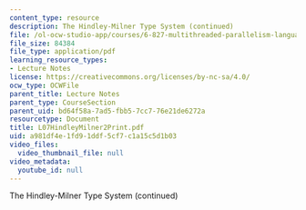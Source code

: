 ```yaml
---
content_type: resource
description: The Hindley-Milner Type System (continued)
file: /ol-ocw-studio-app/courses/6-827-multithreaded-parallelism-languages-and-compilers-fall-2002/a981df4e1fd91ddf5cf7c1a15c5d1b03_L07HindleyMilner2Print.pdf
file_size: 84384
file_type: application/pdf
learning_resource_types:
- Lecture Notes
license: https://creativecommons.org/licenses/by-nc-sa/4.0/
ocw_type: OCWFile
parent_title: Lecture Notes
parent_type: CourseSection
parent_uid: bd64f58a-7ad5-fbb5-7cc7-76e21de6272a
resourcetype: Document
title: L07HindleyMilner2Print.pdf
uid: a981df4e-1fd9-1ddf-5cf7-c1a15c5d1b03
video_files:
  video_thumbnail_file: null
video_metadata:
  youtube_id: null
---
```

The Hindley-Milner Type System (continued)